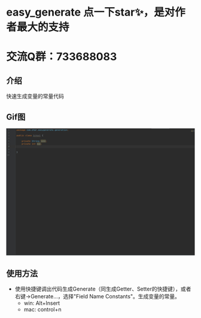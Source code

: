 # easy_generate 点一下star✨，是对作者最大的支持 
# 交流Q群：733688083

## 介绍
快速生成变量的常量代码

## Gif图
![说明](./doc/1.gif)


## 使用方法
- 使用快捷键调出代码生成Generate（同生成Getter、Setter的快捷键），或者 右键->Generate...，选择"Field Name Constants"。生成变量的常量。
    - win: Alt+Insert
    - mac: control+n
    

